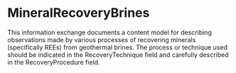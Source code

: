 # MineralRecoveryBrines
This information exchange documents a content model for describing observations made by various processes of recovering minerals (specifically REEs) from geothermal brines. The process or technique used should be indicated in the RecoveryTechnique field and carefully described in the RecoveryProcedure field. 